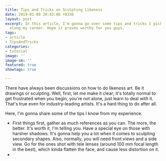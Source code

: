 ```yaml
---
title: Tips and Tricks on Sculpting Likeness
date: 2019-01-09 20:43:06 +0330
layout: post
excerpt: In this article, I'm gonna go over some tips and tricks I picked up so far
  along my career. Hope it proves worthy for you guys.
tags:
- article
- TipsAndTricks
categories:
- tutorial
image: ''
image-sm: ''
featured: true
showtags: true

---
```

There have always been discussions on how to do likeness art. Be it drawings or sculpting. Well, first, let me make it clear; it's totally normal to get frustrated when you begin, you're not alone, just learn to deal with it. That's true even for industry-leading artists. It's a hard thing to do after all.

Here, I'm gonna share some of the tips I know from my experience.

* First things first, gather as much references as you can. The more, the better. It's worth it, I'm telling you. Have a special eye on those with harsher shadows. It's gonna help you a lot when it comes to sculpting secondary shapes. Also, normally, you will need front views and a side view. Go for the ones shot with tele lenses (around 100 mm focal length in the best), which kinda flatten the face, and cause less distortion on it.
* 